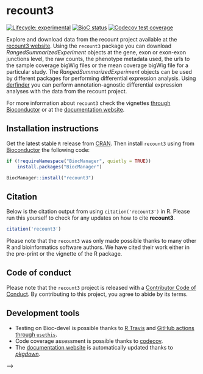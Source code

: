 
<!-- README.md is generated from README.Rmd. Please edit that file -->

# recount3

<!-- badges: start -->

[![Lifecycle:
experimental](https://img.shields.io/badge/lifecycle-experimental-orange.svg)](https://www.tidyverse.org/lifecycle/#experimental)
[![BioC
status](http://www.bioconductor.org/shields/build/release/bioc/recount3.svg)](https://bioconductor.org/checkResults/release/bioc-LATEST/recount3)
[![Codecov test
coverage](https://codecov.io/gh/LieberInstitute/recount3/branch/master/graph/badge.svg)](https://codecov.io/gh/LieberInstitute/recount3?branch=master)
<!-- badges: end -->

Explore and download data from the recount project available at the
[recount3 website](https://jhubiostatistics.shinyapps.io/recount3/).
Using the `recount3` package you can download
*RangedSummarizedExperiment* objects at the gene, exon or exon-exon
junctions level, the raw counts, the phenotype metadata used, the urls
to the sample coverage bigWig files or the mean coverage bigWig file for
a particular study. The *RangedSummarizedExperiment* objects can be used
by different packages for performing differential expression analysis.
Using [derfinder](http://bioconductor.org/packages/derfinder) you can
perform annotation-agnostic differential expression analyses with the
data from the recount project.

For more information about `recount3` check the vignettes [through
Bioconductor](http://bioconductor.org/packages/recount3) or at the
[documentation website](http://lieberinstitute.github.io/recount3).

## Installation instructions

Get the latest stable `R` release from
[CRAN](http://cran.r-project.org/). Then install `recount3` using from
[Bioconductor](http://bioconductor.org/) the following code:

``` r
if (!requireNamespace("BiocManager", quietly = TRUE))
    install.packages("BiocManager")

BiocManager::install("recount3")
```

## Citation

Below is the citation output from using `citation('recount3')` in R.
Please run this yourself to check for any updates on how to cite
**recount3**.

``` r
citation('recount3')
```

Please note that the `recount3` was only made possible thanks to many
other R and bioinformatics software authors. We have cited their work
either in the pre-print or the vignette of the R package.

## Code of conduct

Please note that the `recount3` project is released with a [Contributor
Code of Conduct](CODE_OF_CONDUCT.md). By contributing to this project,
you agree to abide by its terms.

## Development tools

  - Testing on Bioc-devel is possible thanks to [R
    Travis](http://docs.travis-ci.com/user/languages/r/) and [GitHub
    actions through
    `usethis`](https://www.tidyverse.org/blog/2020/04/usethis-1-6-0/).
  - Code coverage assessment is possible thanks to
    [codecov](https://codecov.io/gh).
  - The [documentation
    website](http://lieberinstitute.github.io/recount3) is automatically
    updated thanks to
    *[pkgdown](https://CRAN.R-project.org/package=pkgdown)*.

<!-- <a href="https://www.libd.org/"><img src="http://aejaffe.com/media/LIBD_logo.jpg" width="250px"></a> -->

<!-- <center><script type='text/javascript' id='clustrmaps' src='//cdn.clustrmaps.com/map_v2.js?cl=ffffff&w=300&t=n&d=FRs8oQ9HVpMg6QLJJKAExpF8seGfPVlH-YOnwqUE8Hg'></script></center> -->

<!-- <!-- Global site tag (gtag.js) - Google Analytics -->

–\>
<!-- <script async src="https://www.googletagmanager.com/gtag/js?id=UA-159132967-1"></script> -->
<!-- <script> --> <!--   window.dataLayer = window.dataLayer || []; -->
<!--   function gtag(){dataLayer.push(arguments);} -->
<!--   gtag('js', new Date()); -->

<!--   gtag('config', 'UA-159132967-1'); -->

<!-- </script> -->
